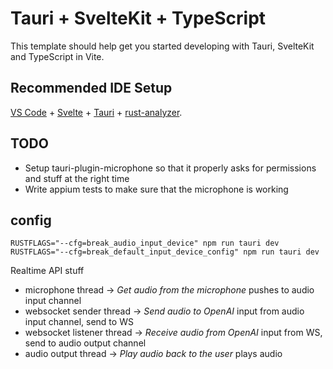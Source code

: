 # Tauri + SvelteKit + TypeScript

This template should help get you started developing with Tauri, SvelteKit and TypeScript in Vite.

## Recommended IDE Setup

[VS Code](https://code.visualstudio.com/) + [Svelte](https://marketplace.visualstudio.com/items?itemName=svelte.svelte-vscode) + [Tauri](https://marketplace.visualstudio.com/items?itemName=tauri-apps.tauri-vscode) + [rust-analyzer](https://marketplace.visualstudio.com/items?itemName=rust-lang.rust-analyzer).

## TODO

- Setup tauri-plugin-microphone so that it properly asks for permissions and stuff at the right time
- Write appium tests to make sure that the microphone is working

## config

```
RUSTFLAGS="--cfg=break_audio_input_device" npm run tauri dev
RUSTFLAGS="--cfg=break_default_input_device_config" npm run tauri dev
```

Realtime API stuff
- microphone thread -> *Get audio from the microphone* pushes to audio input channel
- websocket sender thread -> *Send audio to OpenAI* input from audio input channel, send to WS
- websocket listener thread -> *Receive audio from OpenAI* input from WS, send to audio output channel
- audio output thread -> *Play audio back to the user* plays audio
